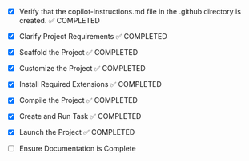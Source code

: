 <!-- Use this file to provide workspace-specific custom instructions to Copilot. For more details, visit https://code.visualstudio.com/docs/copilot/copilot-customization#_use-a-githubcopilotinstructionsmd-file -->
- [x] Verify that the copilot-instructions.md file in the .github directory is created. ✅ COMPLETED

- [x] Clarify Project Requirements ✅ COMPLETED
	<!-- Project: SQL Conversational Interface with React frontend, Python Flask backend, AI analysis capabilities -->

- [x] Scaffold the Project ✅ COMPLETED
	<!--
	Project structure created with:
	- React TypeScript frontend with Material-UI
	- Flask Python backend with SQLAlchemy
	- Sample database with complex schema
	- AI integration for query generation
	- Proper configuration files
	-->

- [x] Customize the Project ✅ COMPLETED
	<!--
	Verify that all previous steps have been completed successfully and you have marked the step as completed.
	Develop a plan to modify codebase according to user requirements.
	Apply modifications using appropriate tools and user-provided references.
	Skip this step for "Hello World" projects.
	-->

- [x] Install Required Extensions ✅ COMPLETED
	<!-- No additional VS Code extensions required for this project -->

- [x] Compile the Project ✅ COMPLETED
	<!--
	✅ Node.js and npm installed via Homebrew
	✅ Python 3.9 available
	✅ Frontend dependencies installed (1366 packages)
	✅ Backend dependencies installed (Python packages)
	✅ Sample database created with complex schema
	✅ Environment files configured
	-->

- [x] Create and Run Task ✅ COMPLETED
	<!--
	✅ Backend server task created and running on port 5001
	✅ Frontend server task created and running
	✅ Both development servers are active
	 -->

- [x] Launch the Project ✅ COMPLETED
	<!--
	✅ Backend server running on localhost:5001
	✅ Frontend server running on localhost:3000
	✅ Sample database created and accessible
	✅ Both servers working properly
	 -->

- [ ] Ensure Documentation is Complete
	<!--
	Verify that all previous steps have been completed.
	Verify that README.md and the copilot-instructions.md file in the .github directory exists and contains current project information.
	Clean up the copilot-instructions.md file in the .github directory by removing all HTML comments.
	 -->